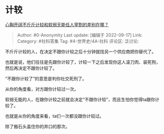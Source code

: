 # 计较
[心胸开阔不斤斤计较和软弱无能任人宰割的差别在哪？](https://www.zhihu.com/question/280487688/answer/2676947453)

> Author: #0-Anonymity
> Last update: [编辑于 2022-09-17]
> Link:
> Category: #社科答集
> Tag: #4-世界史/4A-社科
> 评论区:
> 泛讨论:

不斤斤计较的人，在决定不跟你计较之后十分钟就找另一个供应商把你替代了。

也就是说，他们往往是先跟你计较了，计较一下之后发现你这人滚刀肉、装死狗，然后再决定不跟你计较了。

“不跟你计较了”的意思是判你社交死刑了。

从你的角度看，对方跟你计较过一次。

软弱无能的人，在跟你计较之前就会决定“不跟你计较”，而且生怕你觉得ta跟你计较了。

也就是从你的角度来看，ta们一次都没跟你计较过。

除了搬石头盖住你的井口的那次。
